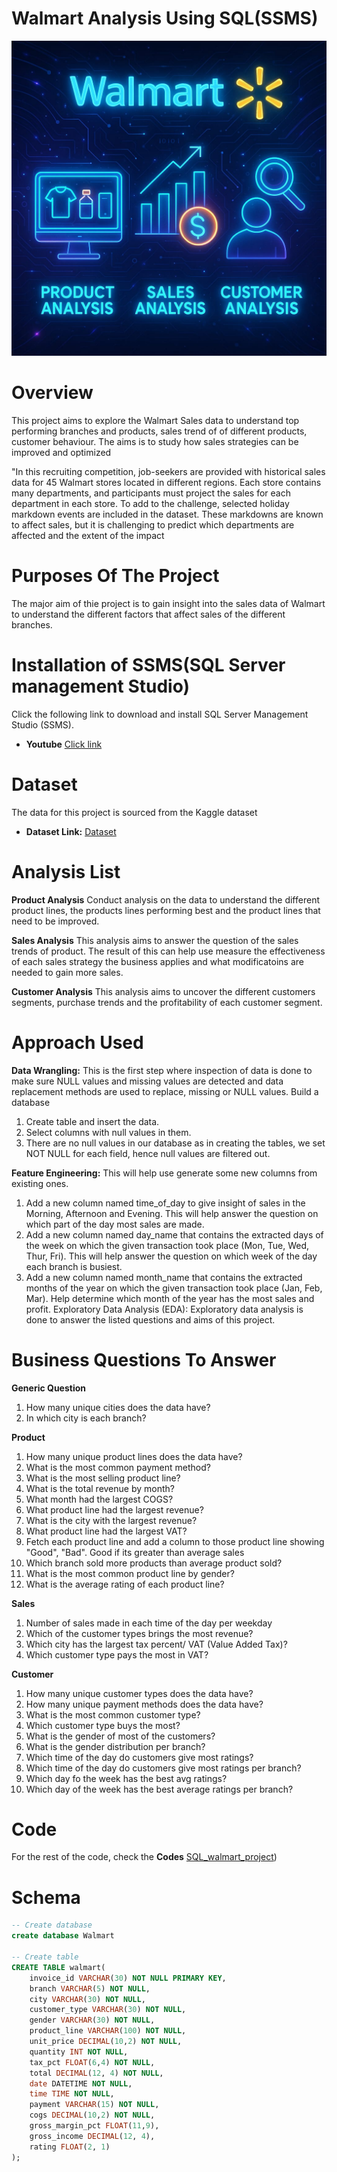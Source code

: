 # Walmart Analysis Using SQL(SSMS)

![walmart data](https://github.com/ybalaji123/Walmart_SQL_Analysis/blob/main/walmart_image.jpg)

# Overview
This project aims to explore the Walmart Sales data to understand top performing branches and products, sales trend of of different products, customer behaviour. The aims is to study how sales strategies can be improved and optimized

"In this recruiting competition, job-seekers are provided with historical sales data for 45 Walmart stores located in different regions. Each store contains many departments, and participants must project the sales for each department in each store. To add to the challenge, selected holiday markdown events are included in the dataset. These markdowns are known to affect sales, but it is challenging to predict which departments are affected and the extent of the impact

# Purposes Of The Project
The major aim of thie project is to gain insight into the sales data of Walmart to understand the different factors that affect sales of the different branches.

# Installation of SSMS(SQL Server management Studio)
Click the following link to download and install SQL Server Management Studio (SSMS).
- **Youtube** [Click link](https://www.youtube.com/watch?v=iaUXjTL_F9U)

# Dataset
The data for this project is sourced from the Kaggle dataset

- **Dataset Link:** [Dataset](https://github.com/ybalaji123/Walmart_SQL_Analysis/blob/main/WalmartSalesData.csv.csv)

# Analysis List
**Product Analysis**
Conduct analysis on the data to understand the different product lines, the products lines performing best and the product lines that need to be improved.

**Sales Analysis**
This analysis aims to answer the question of the sales trends of product. The result of this can help use measure the effectiveness of each sales strategy the business applies and what modificatoins are needed to gain more sales.

**Customer Analysis**
This analysis aims to uncover the different customers segments, purchase trends and the profitability of each customer segment.

# Approach Used
**Data Wrangling:** This is the first step where inspection of data is done to make sure NULL values and missing values are detected and data replacement methods are used to replace, missing or NULL values.
Build a database
1) Create table and insert the data.
2) Select columns with null values in them.
3) There are no null values in our database as in creating the tables, we set NOT NULL for each field, hence null values are filtered out.

   
**Feature Engineering:** This will help use generate some new columns from existing ones.
1) Add a new column named time_of_day to give insight of sales in the Morning, Afternoon and Evening. This will help answer the question on which part of the day most sales are made.
2) Add a new column named day_name that contains the extracted days of the week on which the given transaction took place (Mon, Tue, Wed, Thur, Fri). This will help answer the question on which week of the day each branch is busiest.
3) Add a new column named month_name that contains the extracted months of the year on which the given transaction took place (Jan, Feb, Mar). Help determine which month of the year has the most sales and profit.
Exploratory Data Analysis (EDA): Exploratory data analysis is done to answer the listed questions and aims of this project.


# Business Questions To Answer
**Generic Question**
1) How many unique cities does the data have?
2) In which city is each branch?
   
**Product**
1) How many unique product lines does the data have?
2) What is the most common payment method?
3) What is the most selling product line?
4) What is the total revenue by month?
5) What month had the largest COGS?
6) What product line had the largest revenue?
7) What is the city with the largest revenue?
8) What product line had the largest VAT?
9) Fetch each product line and add a column to those product line showing "Good", "Bad". Good if its greater than average sales
10) Which branch sold more products than average product sold?
11) What is the most common product line by gender?
12) What is the average rating of each product line?
    
**Sales**
1) Number of sales made in each time of the day per weekday
2) Which of the customer types brings the most revenue?
3) Which city has the largest tax percent/ VAT (Value Added Tax)?
4) Which customer type pays the most in VAT?
   
**Customer**
1) How many unique customer types does the data have?
2) How many unique payment methods does the data have?
3) What is the most common customer type?
4) Which customer type buys the most?
5) What is the gender of most of the customers?
6) What is the gender distribution per branch?
7) Which time of the day do customers give most ratings?
8) Which time of the day do customers give most ratings per branch?
9) Which day fo the week has the best avg ratings?
10) Which day of the week has the best average ratings per branch?

# Code
For the rest of the code, check the **Codes** [SQL_walmart_project](https://github.com/ybalaji123/Walmart_SQL_Analysis/blob/main/Walmart_project.sql))

# Schema
```sql
-- Create database
create database Walmart

-- Create table
CREATE TABLE walmart(
	invoice_id VARCHAR(30) NOT NULL PRIMARY KEY,
    branch VARCHAR(5) NOT NULL,
    city VARCHAR(30) NOT NULL,
    customer_type VARCHAR(30) NOT NULL,
    gender VARCHAR(30) NOT NULL,
    product_line VARCHAR(100) NOT NULL,
    unit_price DECIMAL(10,2) NOT NULL,
    quantity INT NOT NULL,
    tax_pct FLOAT(6,4) NOT NULL,
    total DECIMAL(12, 4) NOT NULL,
    date DATETIME NOT NULL,
    time TIME NOT NULL,
    payment VARCHAR(15) NOT NULL,
    cogs DECIMAL(10,2) NOT NULL,
    gross_margin_pct FLOAT(11,9),
    gross_income DECIMAL(12, 4),
    rating FLOAT(2, 1)
);
```
